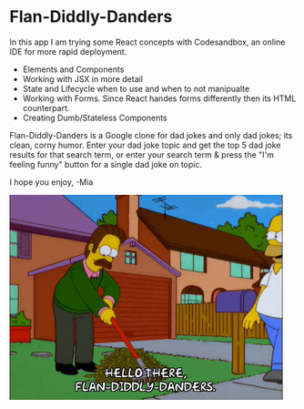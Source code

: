 # Flan-Diddly-Danders

In this app I am trying some React concepts with Codesandbox, an online IDE for more rapid deployment.

- Elements and Components
- Working with JSX in more detail
- State and Lifecycle when to use and when to not manipualte
- Working with Forms. Since React handes forms differently then its HTML   counterpart.
- Creating Dumb/Stateless Components


Flan-Diddly-Danders is a Google clone for dad jokes and only dad jokes; its clean, corny humor. Enter your dad joke topic and get the top 5 dad joke results for that search term, or enter your search term & press the "I'm feeling funny" button for a single dad joke on topic.

I hope you enjoy, 
-Mia



![Image of Flan-Diddly-Danders](https://github.com/miadugas/Flan-Diddly-Danders/blob/master/giphy.GIF)
